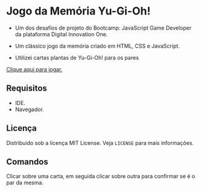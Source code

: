 # Jogo da Memória Yu-Gi-Oh!

- Um dos desafios de projeto do Bootcamp: JavaScript Game Developer da plataforma Digital Innovation One.

- Um clássico jogo da memória criado em HTML, CSS e JavaScript. 

- Utilizei cartas plantas de Yu-Gi-Oh! para os pares

<a href="https://addlourenco.github.io/JogoDaMemoriaYugioh/" target="_blank">Clique aqui para jogar.</a>

## Requisitos
- IDE.
- Navegador.

## Licença
Distribuido sob a licença MIT License. Veja `LICENSE` para mais informações.

## Comandos
Clicar sobre uma carta, em seguida clicar sobre outra para confirmar se é o par da mesma.